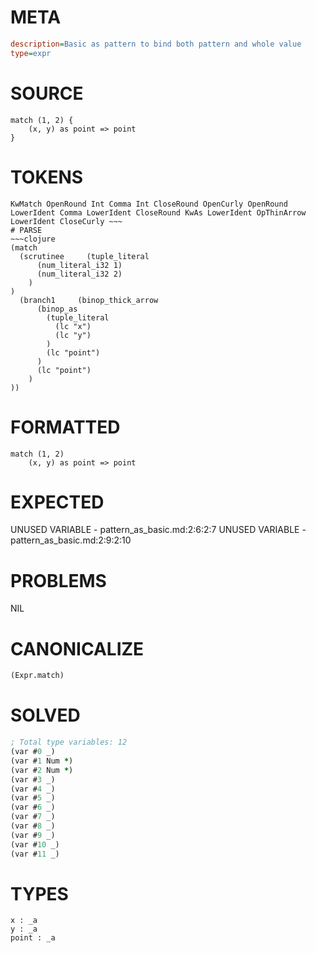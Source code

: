 # META
~~~ini
description=Basic as pattern to bind both pattern and whole value
type=expr
~~~
# SOURCE
~~~roc
match (1, 2) {
    (x, y) as point => point
}
~~~
# TOKENS
~~~text
KwMatch OpenRound Int Comma Int CloseRound OpenCurly OpenRound LowerIdent Comma LowerIdent CloseRound KwAs LowerIdent OpThinArrow LowerIdent CloseCurly ~~~
# PARSE
~~~clojure
(match
  (scrutinee     (tuple_literal
      (num_literal_i32 1)
      (num_literal_i32 2)
    )
)
  (branch1     (binop_thick_arrow
      (binop_as
        (tuple_literal
          (lc "x")
          (lc "y")
        )
        (lc "point")
      )
      (lc "point")
    )
))
~~~
# FORMATTED
~~~roc
match (1, 2)
	(x, y) as point => point
~~~
# EXPECTED
UNUSED VARIABLE - pattern_as_basic.md:2:6:2:7
UNUSED VARIABLE - pattern_as_basic.md:2:9:2:10
# PROBLEMS
NIL
# CANONICALIZE
~~~clojure
(Expr.match)
~~~
# SOLVED
~~~clojure
; Total type variables: 12
(var #0 _)
(var #1 Num *)
(var #2 Num *)
(var #3 _)
(var #4 _)
(var #5 _)
(var #6 _)
(var #7 _)
(var #8 _)
(var #9 _)
(var #10 _)
(var #11 _)
~~~
# TYPES
~~~roc
x : _a
y : _a
point : _a
~~~
